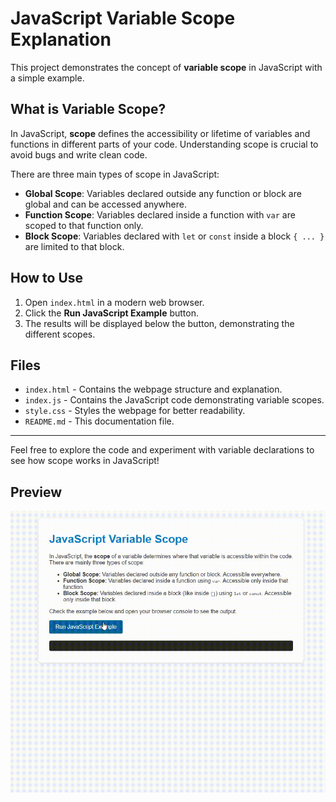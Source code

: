 # JavaScript Variable Scope Explanation

This project demonstrates the concept of **variable scope** in JavaScript with a simple example.

## What is Variable Scope?

In JavaScript, **scope** defines the accessibility or lifetime of variables and functions in different parts of your code. Understanding scope is crucial to avoid bugs and write clean code.

There are three main types of scope in JavaScript:

- **Global Scope**: Variables declared outside any function or block are global and can be accessed anywhere.
- **Function Scope**: Variables declared inside a function with `var` are scoped to that function only.
- **Block Scope**: Variables declared with `let` or `const` inside a block `{ ... }` are limited to that block.

## How to Use

1. Open `index.html` in a modern web browser.
2. Click the **Run JavaScript Example** button.
3. The results will be displayed below the button, demonstrating the different scopes.

## Files

- `index.html` - Contains the webpage structure and explanation.
- `index.js` - Contains the JavaScript code demonstrating variable scopes.
- `style.css` - Styles the webpage for better readability.
- `README.md` - This documentation file.

---

Feel free to explore the code and experiment with variable declarations to see how scope works in JavaScript!

## Preview
![Preview](gif/preview.gif)